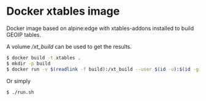 # Docker xtables image

Docker image based on alpine:edge with xtables-addons installed to build GEOIP tables.

A volume */xt_build* can be used to get the results.

```bash
$ docker build -t xtables .
$ mkdir -p build
$ docker run -v $(readlink -f build):/xt_build --user $(id -u):$(id -g) xtables
```

Or simply

```
$ ./run.sh
```
